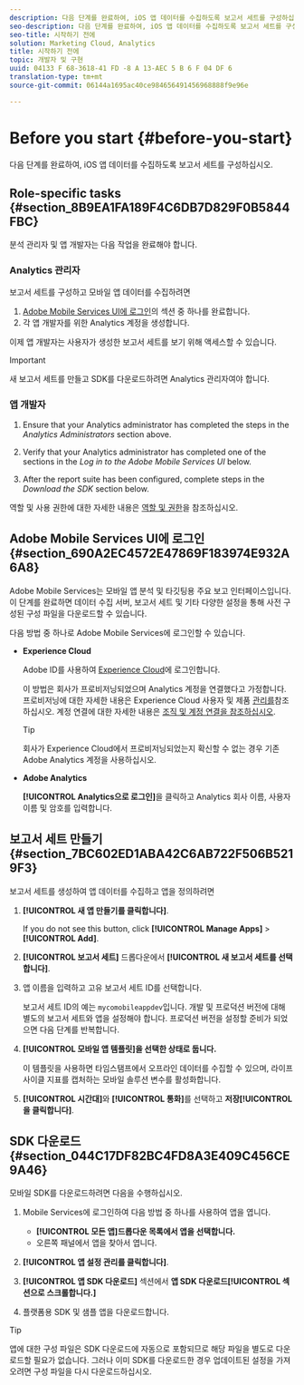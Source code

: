 ```yaml
---
description: 다음 단계를 완료하여, iOS 앱 데이터를 수집하도록 보고서 세트를 구성하십시오.
seo-description: 다음 단계를 완료하여, iOS 앱 데이터를 수집하도록 보고서 세트를 구성하십시오.
seo-title: 시작하기 전에
solution: Marketing Cloud, Analytics
title: 시작하기 전에
topic: 개발자 및 구현
uuid: 04133 F 68-3618-41 FD -8 A 13-AEC 5 B 6 F 04 DF 6
translation-type: tm+mt
source-git-commit: 06144a1695ac40ce984656491456968888f9e96e

---
```



# Before you start {#before-you-start}

다음 단계를 완료하여, iOS 앱 데이터를 수집하도록 보고서 세트를 구성하십시오.

## Role-specific tasks {#section_8B9EA1FA189F4C6DB7D829F0B5844FBC}

분석 관리자 및 앱 개발자는 다음 작업을 완료해야 합니다.

### Analytics 관리자

보고서 세트를 구성하고 모바일 앱 데이터를 수집하려면

1. [Adobe Mobile Services UI에 로그인](/help/ios/getting-started/getting-started.md)의 섹션 중 하나를 완료합니다.
1. 각 앱 개발자를 위한 Analytics 계정을 생성합니다.

이제 앱 개발자는 사용자가 생성한 보고서 세트를 보기 위해 액세스할 수 있습니다.

>[!IMPORTANT]
>
>새 보고서 세트를 만들고 SDK를 다운로드하려면 Analytics 관리자여야 합니다.

### 앱 개발자

1. Ensure that your Analytics administrator has completed the steps in the *Analytics Administrators* section above.

1. Verify that your Analytics administrator has completed one of the sections in the *Log in to the Adobe Mobile Services UI* below.
1. After the report suite has been configured, complete steps in the *Download the SDK* section below.

역할 및 사용 권한에 대한 자세한 내용은 [역할 및 권한](/help/using/gs/c-mob-roles-and-permissions.md)을 참조하십시오.

## Adobe Mobile Services UI에 로그인 {#section_690A2EC4572E47869F183974E932A6A8}

Adobe Mobile Services는 모바일 앱 분석 및 타깃팅용 주요 보고 인터페이스입니다. 이 단계를 완료하면 데이터 수집 서버, 보고서 세트 및 기타 다양한 설정을 통해 사전 구성된 구성 파일을 다운로드할 수 있습니다.

다음 방법 중 하나로 Adobe Mobile Services에 로그인할 수 있습니다.

* **Experience Cloud**

   Adobe ID를 사용하여 [Experience Cloud](https://marketing.adobe.com)에 로그인합니다.

   이 방법은 회사가 프로비저닝되었으며 Analytics 계정을 연결했다고 가정합니다. 프로비저닝에 대한 자세한 내용은 Experience Cloud 사용자 및 제품 [관리를](https://docs.adobe.com/content/help/en/core-services/interface/manage-users-and-products/admin-getting-started.html)참조하십시오. 계정 연결에 대한 자세한 내용은 [조직 및 계정 연결을 참조하십시오](https://docs.adobe.com/content/help/en/core-services/interface/manage-users-and-products/organizations.html).

   >[!TIP]
   >
   >회사가 Experience Cloud에서 프로비저닝되었는지 확신할 수 없는 경우 기존 Adobe Analytics 계정을 사용하십시오.

* **Adobe Analytics**

   **[!UICONTROL Analytics으로 로그인]**&#x200B;을 클릭하고 Analytics 회사 이름, 사용자 이름 및 암호를 입력합니다.

## 보고서 세트 만들기 {#section_7BC602ED1ABA42C6AB722F506B5219F3}

보고서 세트를 생성하여 앱 데이터를 수집하고 앱을 정의하려면

1. **[!UICONTROL 새 앱 만들기를 클릭합니다]**.

   If you do not see this button, click **[!UICONTROL Manage Apps]** &gt; **[!UICONTROL Add]**.

1. **[!UICONTROL 보고서 세트]** 드롭다운에서 **[!UICONTROL 새 보고서 세트를 선택합니다]**.

1. 앱 이름을 입력하고 고유 보고서 세트 ID를 선택합니다.

   보고서 세트 ID의 예는 `mycomobileappdev`입니다. 개발 및 프로덕션 버전에 대해 별도의 보고서 세트와 앱을 설정해야 합니다. 프로덕션 버전을 설정할 준비가 되었으면 다음 단계를 반복합니다.
1. **[!UICONTROL 모바일 앱 템플릿]을 선택한 상태로 둡니다.**

   이 템플릿을 사용하면 타임스탬프에서 오프라인 데이터를 수집할 수 있으며, 라이프사이클 지표를 캡처하는 모바일 솔루션 변수를 활성화합니다.

1. **[!UICONTROL 시간대]**&#x200B;와 **[!UICONTROL 통화]**&#x200B;를 선택하고 **저장[!UICONTROL 을 클릭합니다]**.

## SDK 다운로드 {#section_044C17DF82BC4FD8A3E409C456CE9A46}

모바일 SDK를 다운로드하려면 다음을 수행하십시오.

1. Mobile Services에 로그인하여 다음 방법 중 하나를 사용하여 앱을 엽니다.

   * **[!UICONTROL 모든 앱]드롭다운 목록에서 앱을 선택합니다.**
   * 오른쪽 패널에서 앱을 찾아서 엽니다.

1. **[!UICONTROL 앱 설정 관리를 클릭합니다]**.
1. **[!UICONTROL 앱 SDK 다운로드]** 섹션에서 **앱 SDK 다운로드[!UICONTROL 섹션으로 스크롤합니다.]**

1. 플랫폼용 SDK 및 샘플 앱을 다운로드합니다.

>[!TIP]
>
>앱에 대한 구성 파일은 SDK 다운로드에 자동으로 포함되므로 해당 파일을 별도로 다운로드할 필요가 없습니다. 그러나 이미 SDK를 다운로드한 경우 업데이트된 설정을 가져오려면 구성 파일을 다시 다운로드하십시오.

